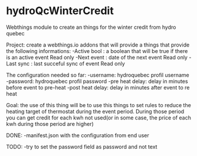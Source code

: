 # hydroQcWinterCredit
Webthings module to create an things for the winter credit from hydro quebec

Project:
create a webthings.io addons that will provide a things that provide the following informations:
-Active bool : a boolean that will be true if there is an active event Read only
-Next event : date of the next event Read only
-Last sync : last succeful sync of event Read only

The configuration needed so far:
-username: hydroquebec profil username
-password: hydroquebec profil password
-pre heat delay: delay in minutes before event to pre-heat
-post heat delay: delay in minutes after event to re heat

Goal:
the use of this thing will be to use this things to set rules to reduce the heating target of thermostat during the event period.
During those period you can get credit for each kwh not used(or in some case, the price of each kwh during those period are higher)

DONE:
-manifest.json with the configuration from end user

TODO:
-try to set the password field as password and not text

